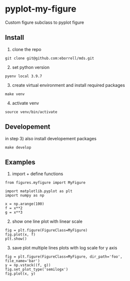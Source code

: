 # pyplot-my-figure
Custom figure subclass to pyplot figure

## Install

1) clone the repo
```
git clone git@github.com:eborrell/mds.git
```

2) set python version
```
pyenv local 3.9.7
```

3) create virtual environment and install required packages
```
make venv
```

4) activate venv
```
source venv/bin/activate
```

## Developement

in step 3) also install developement packages
```
make develop
```

## Examples

1) import + define functions
```
from figures.myfigure import MyFigure

import matplotlib.pyplot as plt
import numpy as np

x = np.arange(100)
f = x**2
g = x**3
```

2) show one line plot with linear scale
```
fig = plt.figure(FigureClass=MyFigure)
fig.plot(x, f)
plt.show()
```

3) save plot multiple lines plots with log scale for y axis
```
fig = plt.figure(FigureClass=MyFigure, dir_path='foo', file_name='bar')
y = np.vstack((f, g))
fig.set_plot_type('semilogx')
fig.plot(x, y)
```
